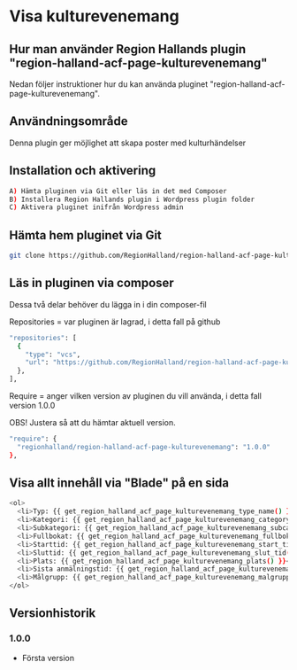 # Visa kulturevenemang

## Hur man använder Region Hallands plugin "region-halland-acf-page-kulturevenemang"

Nedan följer instruktioner hur du kan använda pluginet "region-halland-acf-page-kulturevenemang".


## Användningsområde

Denna plugin ger möjlighet att skapa poster med kulturhändelser


## Installation och aktivering

```sh
A) Hämta pluginen via Git eller läs in det med Composer
B) Installera Region Hallands plugin i Wordpress plugin folder
C) Aktivera pluginet inifrån Wordpress admin
```


## Hämta hem pluginet via Git

```sh
git clone https://github.com/RegionHalland/region-halland-acf-page-kulturevenemang.git
```


## Läs in pluginen via composer

Dessa två delar behöver du lägga in i din composer-fil

Repositories = var pluginen är lagrad, i detta fall på github

```sh
"repositories": [
  {
    "type": "vcs",
    "url": "https://github.com/RegionHalland/region-halland-acf-page-kulturevenemang.git"
  },
],
```
Require = anger vilken version av pluginen du vill använda, i detta fall version 1.0.0

OBS! Justera så att du hämtar aktuell version.

```sh
"require": {
  "regionhalland/region-halland-acf-page-kulturevenemang": "1.0.0"
},
```


## Visa allt innehåll via "Blade" på en sida

```sh
<ol>
  <li>Typ: {{ get_region_halland_acf_page_kulturevenemang_type_name() }}</li>
  <li>Kategori: {{ get_region_halland_acf_page_kulturevenemang_category_name() }}</li>
  <li>Subkategori: {{ get_region_halland_acf_page_kulturevenemang_subcategory_name() }}</li>
  <li>Fullbokat: {{ get_region_halland_acf_page_kulturevenemang_fullbokat() }}</li>
  <li>Starttid: {{ get_region_halland_acf_page_kulturevenemang_start_tid() }}</li>
  <li>Sluttid: {{ get_region_halland_acf_page_kulturevenemang_slut_tid() }}</li>
  <li>Plats: {{ get_region_halland_acf_page_kulturevenemang_plats() }}</li>
  <li>Sista anmälningstid: {{ get_region_halland_acf_page_kulturevenemang_sista_anmalningstid() }}</li>
  <li>Målgrupp: {{ get_region_halland_acf_page_kulturevenemang_malgrupp() }}</li>
</ol>
```        


## Versionhistorik

### 1.0.0
- Första version
